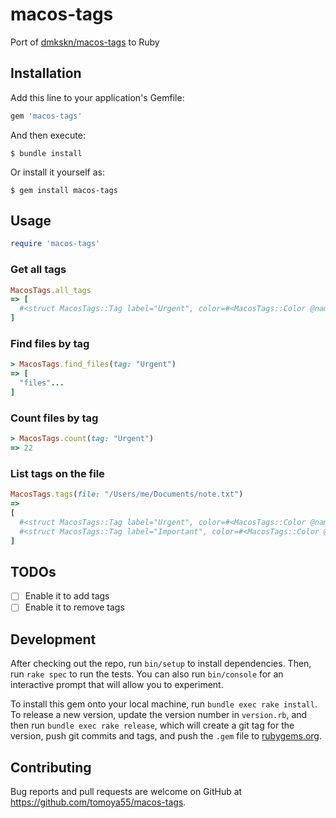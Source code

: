 # macos-tags

Port of [dmkskn/macos-tags](https://github.com/dmkskn/macos-tags) to Ruby

## Installation

Add this line to your application's Gemfile:

```ruby
gem 'macos-tags'
```

And then execute:

```shell
$ bundle install
```

Or install it yourself as:

```shell
$ gem install macos-tags
```

## Usage

```ruby
require 'macos-tags'
```

### Get all tags

```ruby
MacosTags.all_tags
=> [
  #<struct MacosTags::Tag label="Urgent", color=#<MacosTags::Color @name="yellow" @value=5>>,
]
```

### Find files by tag

```ruby
> MacosTags.find_files(tag: "Urgent")
=> [
  "files"...
]
```

### Count files by tag

```ruby
> MacosTags.count(tag: "Urgent")
=> 22
```

### List tags on the file


```ruby
MacosTags.tags(file: "/Users/me/Documents/note.txt")
=>
[
  #<struct MacosTags::Tag label="Urgent", color=#<MacosTags::Color @name="red" @value=6>>,
  #<struct MacosTags::Tag label="Important", color=#<MacosTags::Color @name="yellow" @value=5>>
]
```

## TODOs

- [ ] Enable it to add tags
- [ ] Enable it to remove tags

## Development

After checking out the repo, run `bin/setup` to install dependencies. Then, run `rake spec` to run the tests. You can also run `bin/console` for an interactive prompt that will allow you to experiment.

To install this gem onto your local machine, run `bundle exec rake install`. To release a new version, update the version number in `version.rb`, and then run `bundle exec rake release`, which will create a git tag for the version, push git commits and tags, and push the `.gem` file to [rubygems.org](https://rubygems.org).

## Contributing

Bug reports and pull requests are welcome on GitHub at https://github.com/tomoya55/macos-tags.

